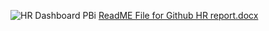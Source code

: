 ![HR Dashboard PBi](https://github.com/user-attachments/assets/e362f5a0-d6ef-4ca4-b3c2-78ef2fbb9cc2)
[ReadME File for Github HR report.docx](https://github.com/user-attachments/files/16631046/ReadME.File.for.Github.HR.report.docx)
